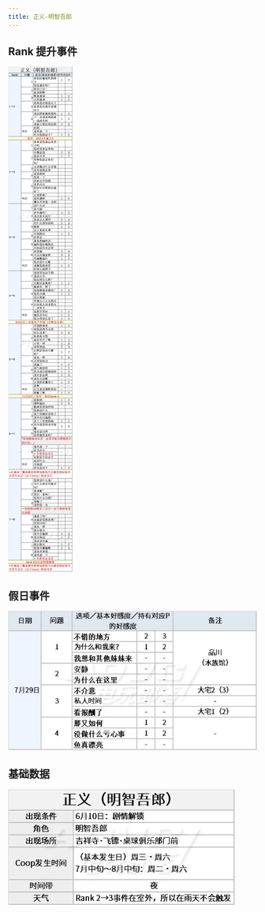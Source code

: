 ```yaml
---
title: 正义-明智吾郎
---
```


## Rank 提升事件

![](./assets/20200302033524-1407-75494.jpg)

## 假日事件

![](./assets/20200302033524-1368-33538.jpg)

## 基础数据

![](./assets/20200302033524-9836-50283.jpg)

